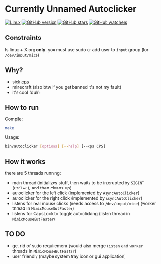 # Currently Unnamed Autoclicker

[![Linux](https://svgshare.com/i/Zhy.svg)](https://svgshare.com/i/Zhy.svg) [![GitHub version](https://badge.fury.io/gh/mircea007%2Fautoclicker.svg)](https://github.com/mircea007/autoclicker) [![GitHub stars](https://img.shields.io/github/stars/mircea007/autoclicker.svg?style=social&label=Star&maxAge=2592000)](https://github.com/mircea007/autoclicker/) [![GitHub watchers](https://img.shields.io/github/watchers/mircea007/autoclicker.svg?style=social&label=Watch&maxAge=2592000)](https://github.com/mircea007/autoclicker/watchers/)

## Constraints

Is linux + X.org **only**.
you must use sudo or add user to `input` group (for `/dev/input/mice`)

## Why?

* sick [cps](https://cpstest.org/)
* minecraft (also btw if you get banned it's not my fault)
* it's cool (duh)

## How to run

Compile:
```bash
make
```

Usage:
```bash
bin/autoclicker [options] [--help] [--cps CPS]
```

## How it works

there are 5 threads running:

* main thread (initializes stuff, then waits to be interupted by `SIGINT` (`Ctrl`+`C`), and then cleans up)
* autoclicker for the left click   (implemented by `AsyncAutoClicker`)
* autoclicker for the right click  (implemented by `AsyncAutoClicker`)
* listens for real mouse clicks (needs access to `/dev/input/mice`) (worker thread in `MimicMouseButFaster`)
* listens for CapsLock to toggle autoclicking (listen thread in `MimicMouseButFaster`)

## TO DO

* get rid of sudo requirement (would also merge `listen` and `worker` threads in `MimicMouseButFaster`)
* user friendly (maybe system tray icon or gui application)
